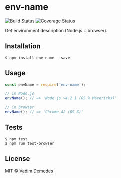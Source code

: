 # env-name

[![Build Status](https://travis-ci.org/vdemedes/env-name.svg?branch=master)](https://travis-ci.org/vdemedes/env-name) [![Coverage Status](https://coveralls.io/repos/vdemedes/env-name/badge.svg?branch=master&service=github)](https://coveralls.io/github/vdemedes/env-name?branch=master)

Get environment description (Node.js + browser).


## Installation

```
$ npm install env-name --save
```


## Usage

```js
const envName = require('env-name');

// in Node.js
envName(); // => 'Node.js v4.2.1 (OS X Mavericks)'

// in browser
envName(); // => 'Chrome 42 (OS X)'
```


## Tests

```
$ npm test
$ npm run test-browser
```


## License

MIT © [Vadim Demedes](https://github.com/vdemedes)
